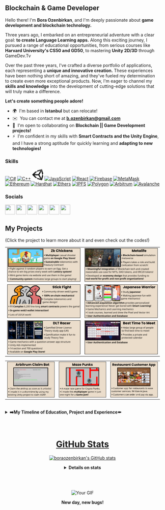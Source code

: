 Blockchain & Game Developer
---------------------------

Hello there! I'm **Bora Ozenbirkan**, and I'm deeply passionate about **game development and blockchain technology.**

Three years ago, I embarked on an entrepreneurial adventure with a clear goal: **to create Language Learning apps.** Along this exciting journey, I pursued a range of educational opportunities, from serious courses like **Harvard University's CS50 and GD50**, to mastering **Unity 2D/3D** through GameDev.Tv

Over the past three years, I've crafted a diverse portfolio of applications, each representing a **unique and innovative creation.** These experiences have been nothing short of amazing, and they've fueled my determination to create even more exceptional products. Now, I'm eager to channel my **skills and knowledge** into the development of cutting-edge solutions that will truly make a difference.

**Let's create something people adore!**

* 🌍  I'm based in **Istanbul** but can relocate!
* ✉️  You can contact me at **[b.ozenbirkan@gmail.com](mailto:b.ozenbirkan@gmail.com)**
* 🤝  I'm open to collaborating on **Blockchain || Game Development projects!**
* ⚡  I'm confident in my skills with **Smart Contracts and the Unity Engine**, and I have a strong aptitude for quickly learning and **adapting to new technologies!**

### Skills


<p align="left">
<a href="https://docs.microsoft.com/en-us/dotnet/csharp/" target="_blank" rel="noreferrer"><img src="https://raw.githubusercontent.com/danielcranney/readme-generator/main/public/icons/skills/csharp-colored.svg" width="36" height="36" alt="C#" /></a>
<a href="https://docs.microsoft.com/en-us/cpp/?view=msvc-170" target="_blank" rel="noreferrer"><img src="https://raw.githubusercontent.com/danielcranney/readme-generator/main/public/icons/skills/cplusplus-colored.svg" width="36" height="36" alt="C++" /></a>
<a href="https://unity.com/" target="_blank" rel="noreferrer"><img src="/Files/Unity_Logo.png" width="36" height="36" alt="C#" /></a>
<a href="https://developer.mozilla.org/en-US/docs/Web/JavaScript" target="_blank" rel="noreferrer"><img src="https://raw.githubusercontent.com/danielcranney/readme-generator/main/public/icons/skills/javascript-colored.svg" width="36" height="36" alt="JavaScript" /></a>
<a href="https://reactjs.org/" target="_blank" rel="noreferrer"><img src="https://raw.githubusercontent.com/danielcranney/readme-generator/main/public/icons/skills/react-colored.svg" width="36" height="36" alt="React" /></a>
<a href="https://firebase.google.com/" target="_blank" rel="noreferrer"><img src="https://raw.githubusercontent.com/danielcranney/readme-generator/main/public/icons/skills/firebase-colored.svg" width="36" height="36" alt="Firebase" /></a>
<a href="https://metamask.io/" target="_blank" rel="noreferrer"><img src="https://raw.githubusercontent.com/danielcranney/readme-generator/main/public/icons/skills/metamask-colored.svg" width="36" height="36" alt="MetaMask" /></a>
<a href="https://ethereum.org/en/" target="_blank" rel="noreferrer"><img src="https://raw.githubusercontent.com/danielcranney/readme-generator/main/public/icons/skills/ethereum-colored.svg" width="36" height="36" alt="Ethereum" /></a>
<a href="https://hardhat.org/" target="_blank" rel="noreferrer"><img src="https://raw.githubusercontent.com/danielcranney/readme-generator/main/public/icons/skills/hardhat-colored.svg" width="36" height="36" alt="Hardhat" /></a>
<a href="https://ethers.io" target="_blank" rel="noreferrer"><img src="https://raw.githubusercontent.com/danielcranney/readme-generator/main/public/icons/skills/ethers-colored.svg" width="36" height="36" alt="Ethers" /></a>
<a href="https://ipfs.io/" target="_blank" rel="noreferrer"><img src="https://raw.githubusercontent.com/danielcranney/readme-generator/main/public/icons/skills/ipfs-colored.svg" width="36" height="36" alt="IPFS" /></a>
<a href="https://polygon.technology/" target="_blank" rel="noreferrer"><img src="https://raw.githubusercontent.com/danielcranney/readme-generator/main/public/icons/skills/polygon-colored.svg" width="36" height="36" alt="Polygon" /></a>
<a href="https://portal.arbitrum.one/" target="_blank" rel="noreferrer"><img src="https://raw.githubusercontent.com/danielcranney/readme-generator/main/public/icons/skills/arbitrum-colored.svg" width="36" height="36" alt="Arbitrum" /></a>
<a href="https://www.avax.network/" target="_blank" rel="noreferrer"><img src="https://raw.githubusercontent.com/danielcranney/readme-generator/main/public/icons/skills/avalanche-colored.svg" width="36" height="36" alt="Avalanche" /></a>
</p>


### Socials

<p align="left"> <a href="https://discord.com/users/bora.beyi" target="_blank" rel="noreferrer"><img src="https://raw.githubusercontent.com/danielcranney/readme-generator/main/public/icons/socials/discord.svg" width="32" height="32" /></a> <a href="https://www.github.com/boraozenbirkan" target="_blank" rel="noreferrer"><img src="https://raw.githubusercontent.com/danielcranney/readme-generator/main/public/icons/socials/github.svg" width="32" height="32" /></a> <a href="https://www.linkedin.com/in/b-ozenbirkan/" target="_blank" rel="noreferrer"><img src="https://raw.githubusercontent.com/danielcranney/readme-generator/main/public/icons/socials/linkedin.svg" width="32" height="32" /></a> <a href="http://www.medium.com/@b.ozenbirkan" target="_blank" rel="noreferrer"><img src="https://raw.githubusercontent.com/danielcranney/readme-generator/main/public/icons/socials/medium.svg" width="32" height="32" /></a> <a href="https://www.stackoverflow.com/users/13290589/bora-Özenbirkan" target="_blank" rel="noreferrer"><img src="https://raw.githubusercontent.com/danielcranney/readme-generator/main/public/icons/socials/stackoverflow.svg" width="32" height="32" /></a> <a href="https://www.twitter.com/bora_ozenbirkan" target="_blank" rel="noreferrer"><img src="https://raw.githubusercontent.com/danielcranney/readme-generator/main/public/icons/socials/twitter.svg" width="32" height="32" /></a></p>

## My Projects
(Click the project to learn more about it and even check out the codes!)
<table>
    <tr>
        <td><a href="https://github.com/Casual-Zk"><img src="/Files/Card_ZkChickens.png" alt="Zk Chickens" width = "500"></td>
        <td><a href="https://github.com/boraozenbirkan/Metalife-Docs/tree/main"><img src="/Files/Card_Metalife.png" alt="Metalife" width = "500"></td>
    </tr>
    <tr>
        <td><a href="https://github.com/FukcingOrganization"><img src="/Files/Card_StickFight.png" alt="Stick Fight" width = "500"></td>
        <td><a href="https://github.com/Language-Update"><img src="/Files/Card_JapaneseWarrior.png" alt="Japanese Warrior" width = "500"></td>
    </tr>
<tr>
        <td><a href="https://github.com/boraozenbirkan/DLT-Racer-Archive/tree/main"><img src="/Files/Card_DLTR.png" alt="DLT Racer" width = "500"></td>
        <td><a href="https://github.com/boraozenbirkan/GD50-Assignment-Repo/tree/version_1/Best%20Time%20to%20Meet"><img src="/Files/Card_BTTM.png" alt="Best Time To Meet" width = "500"></td>
    </tr>
</table>
<table>
    <tr>
        <td><a href="https://github.com/boraozenbirkan/ARB-RESCUE/tree/main"><img src="/Files/Card_ArbBot.png" alt="Arbitrum Claim Bot" width = "333"></td>
        <td><a href="https://github.com/boraozenbirkan/MazePunks"><img src="/Files/Card_MazePunks.png" alt="Maze Punks" width = "333"></td>
        <td><a href="https://www.youtube.com/watch?v=3Zn7ICF9yNQ"><img src="/Files/Card_RestaurantApp.png" alt="Restaurant Customer App" width = "333"></td>
    </tr>
</table>

<br>
<details>
        <summary><strong>➡️My Timeline of Education, Project and Experience⬅️</strong></summary>
        (Click on the timeline to see in detail)
        <br><br> <strong>2009-2018</strong>
        <a href="https://docs.google.com/spreadsheets/d/14SXB2KoGV29EEfNPQR-RZlBoyLWdpHzfzZgtFk-kD7U/edit?usp=sharing"><img src="/Files/Bora_Timeline_2009-2018.png" alt="Bora Timeline" width = "1000"></td>
        <br> <strong>2018-2022</strong>
        <a href="https://docs.google.com/spreadsheets/d/14SXB2KoGV29EEfNPQR-RZlBoyLWdpHzfzZgtFk-kD7U/edit?usp=sharing"><img src="/Files/Bora_Timeline_2018-2022.png" alt="Bora Timeline" width = "1000"></td>
        <br> <strong>2022-2023</strong>
        <a href="https://docs.google.com/spreadsheets/d/14SXB2KoGV29EEfNPQR-RZlBoyLWdpHzfzZgtFk-kD7U/edit?usp=sharing"><img src="/Files/Bora_Timeline_2022-2023.png" alt="Bora Timeline" width = "1000"></td>
</details>
<br>
<br>
<h1 align = "center"> GitHub Stats </h1>
<p  align="center">
	<a href="http://www.github.com/boraozenbirkan"><img src="https://github-readme-stats.vercel.app/api?username=boraozenbirkan&show_icons=true&hide=stars,prs,issues,&count_private=true&title_color=0891b2&text_color=ffffff&icon_color=0891b2&bg_color=1c1917&hide_border=true&show_icons=true" alt="boraozenbirkan's GitHub stats" /></a>
</p>
<div style="text-align: center;">
<details>
        <summary><strong>Details on stats</strong></summary>
        <p  align="center">
<a href="http://www.github.com/boraozenbirkan"><img src="https://github-readme-streak-stats.herokuapp.com/?user=boraozenbirkan&stroke=ffffff&background=1c1917&ring=0891b2&fire=0891b2&currStreakNum=ffffff&currStreakLabel=0891b2&sideNums=ffffff&sideLabels=ffffff&dates=ffffff&hide_border=true" /></a>
        </p>
        <p  align="center">
                <a href="https://github.com/boraozenbirkan" align="left"><img src="https://github-readme-stats.vercel.app/api/top-langs/?username=boraozenbirkan&langs_count=10&title_color=0891b2&text_color=ffffff&icon_color=0891b2&bg_color=1c1917&hide_border=true&locale=en&custom_title=Top%20%Languages" alt="Top Languages" /></a>
        </p>
</details>
</div>
<br>
<br>
<br>
<p  align="center">
	<img src="https://media.tenor.com/f-nICqWLnrQAAAAC/programmer-cycle.gif" alt="Your GIF" width="400" height="200">
</p>
<p  align="center">
	<strong>New day, new bugs!</strong>
</p>
